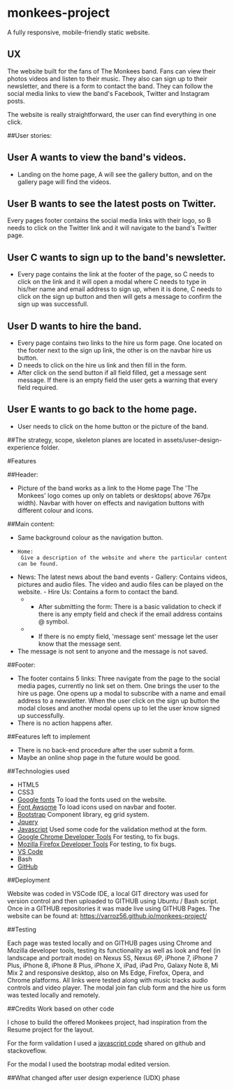 #  monkees-project
A fully responsive, mobile-friendly static website.


## UX

The website built for the fans of The Monkees band. Fans can view their photos videos and listen to their music. They also can sign up to their newsletter, and there is a form to contact the band. They can follow the social media links to view the band's Facebook, Twitter and Instagram posts.

The website is really straightforward, the user can find everything in one click.

##User stories:

## User A wants to view the band's videos. 
 - Landing on the home page, A will see the gallery button, and on the gallery page will find the videos.

## User B wants to see the latest posts on Twitter.
Every pages footer contains the social media links with their logo, so B needs to click on the Twitter link and it will navigate to the band's Twitter page.

## User C wants to sign up to the band's newsletter.
 - Every page contains the link at the footer of the page, so C needs to click on the link and it will open a modal where C needs to type in his/her name and email address to sign up, when it is done, C needs to click on the sign up button and then will gets a message to confirm the sign up was successfull.

## User D wants to hire the band.
 - Every page contains two links to the hire us form page. One located on the footer next to the sign up link, the other is on the navbar hire us button.
 - D needs to click on the hire us link and then fill in the form. 
 - After click on the send button if all field filled, get a message sent message. If there is an empty field the user gets a warning that every field required.

 ## User E wants to go back to the home page.
 - User needs to click on the home button or the picture of the band.

##The strategy, scope, skeleton planes are located in assets/user-design-experience folder.

#Features

##Header:
- Picture of the band works as a link to the Home page The 'The Monkees' logo comes up only on tablets or desktops( above 767px width). Navbar with hover on effects and navigation buttons with different colour and icons.
   
##Main content:

 - Same background colour as the navigation button.
 -     Home:
        Give a description of the website and where the particular content can be found.
  -    News:
        The latest news about the band events
     - Gallery:
        Contains videos, pictures and audio files.
        The video and audio files can be played on the website.
     - Hire Us:
        Contains a form to contact the band.
       - -  After submitting the form: There is a basic validation to check if there is any empty field and check if the email address contains @ symbol.
       - -  If there is no empty field, 'message sent' message let the user know that the message sent.
 - The message is not sent to anyone and the message is not saved.

##Footer:
  -   The footer contains 5 links:
        Three navigate from the page to the social media pages, currently no link set on them.
        One brings the user to the hire us page.
        One opens up a modal to subscribe with a name and email address to a newsletter. When the user click on the sign up button the modal closes and another modal opens up to let the user know signed up successfully.
 - There is no action happens after.
       
##Features left to implement

 - There is no back-end procedure after the user submit a form.
 - Maybe an online shop page in the future would be good.
   
##Technologies used
- HTML5
- CSS3
- [Google fonts](https://fonts.google.com/)
    To load the fonts used on the website.
- [Font Awsome](https://fontawesome.com/)
    To load icons used on navbar and footer.
- [Bootstrap](https://getbootstrap.com/)
    Component library, eg grid system.
- [Jquery](https://jquery.com/)
- [Javascript](https://www.javascript.com/)
    Used some code for the validation method at the form.
- [Google Chrome Developer Tools](https://developers.google.com/web/tools/chrome-devtools/)
    For testing, to fix bugs.
- [Mozilla Firefox Developer Tools](https://developer.mozilla.org/en-US/docs/Tools)
    For testing, to fix bugs.
- [VS Code](https://code.visualstudio.com/)
- Bash
- [GitHub](https://github.com/)

##Deployment

Website was coded in VSCode IDE, a local GIT directory was used for version control and then uploaded to GITHUB using Ubuntu / Bash script. Once in a GITHUB repositories it was made live using GITHUB Pages. The website can be found at: https://varroz56.github.io/monkees-project/

##Testing

Each page was tested locally and on GITHUB pages using Chrome and Mozilla developer tools, testing its functionality as well as look and feel (in landscape and portrait mode) on Nexus 5S, Nexus 6P, iPhone 7, iPhone 7 Plus, iPhone 8, iPhone 8 Plus, iPhone X, iPad, iPad Pro, Galaxy Note 8, Mi Mix 2 and responsive desktop, also on Ms Edge, Firefox, Opera, and Chrome platforms. All links were tested along with music tracks audio controls and video player. 
The modal join fan club form and the hire us form was tested locally and remotely.

##Credits
Work based on other code

I chose to build the offered Monkees project, had inspiration from the Resume project for the layout.

For the form validation I used a [javascript code](https://github.com/twbs/bootstrap/issues/26271) shared on github and stackoveflow.

For the modal I used the bootstrap modal edited version.

##What changed after user design experience (UDX) phase


 	
	
	
